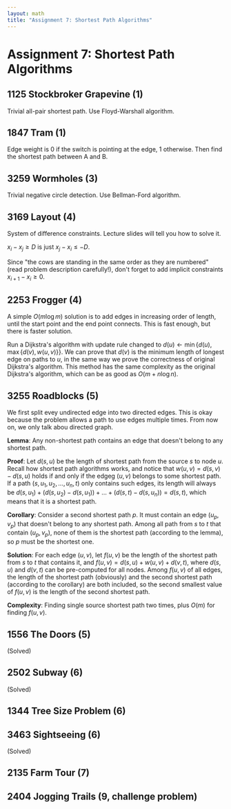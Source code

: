 ```yaml
---
layout: math
title: "Assignment 7: Shortest Path Algorithms"
---
```


# Assignment 7: Shortest Path Algorithms

## 1125 Stockbroker Grapevine (1)

Trivial all-pair shortest path. Use Floyd-Warshall algorithm.

## 1847 Tram (1)

Edge weight is 0 if the switch is pointing at the edge, 1 otherwise. Then find the shortest path between A and B.

## 3259 Wormholes (3)

Trivial negative circle detection. Use Bellman-Ford algorithm.

## 3169 Layout (4) 

System of difference constraints. Lecture slides will tell you how to solve it.

$x_i-x_j\geq D$ is just $x_j-x_i\leq -D$.

Since "the cows are standing in the same order as they are numbered" (read problem description carefully!), don't forget to add implicit constraints $x_{i+1}-x_i\geq 0$.

## 2253 Frogger (4)

A simple $O(m\log m)$ solution is to add edges in increasing order of length, until the start point and the end point connects. This is fast enough, but there is faster solution.

Run a Dijkstra's algorithm with update rule changed to $d(u)\leftarrow\min\lbrace d(u),\max\lbrace d(v),w(u,v)\rbrace\rbrace$. We can prove that $d(v)$ is the minimum length of longest edge on paths to $u$, in the same way we prove the correctness of original Dijkstra's algorithm. This method has the same complexity as the original Dijkstra's algorithm, which can be as good as $O(m+n\log n)$.

## 3255 Roadblocks (5)

We first split evey undirected edge into two directed edges. This is okay because the problem allows a path to use edges multiple times. From now on, we only talk abou directed graph.

**Lemma**: Any non-shortest path contains an edge that doesn't belong to any shortest path.

**Proof**: Let $d(s,u)$ be the length of shortest path from the source $s$ to node $u$. Recall how shortest path algorithms works, and notice that $w(u,v)=d(s,v)-d(s,u)$ holds if and only if the edgeg $(u,v)$ belongs to some shortest path. If a path $(s, u_1, u_2, \dots, u_n, t)$ only contains such edges, its length will always be $d(s,u_1)+(d(s,u_2)-d(s,u_1))+\dots +(d(s,t)-d(s,u_n))=d(s,t)$, which means that it is a shortest path.

**Corollary**: Consider a second shortest path $p$. It must contain an edge $(u_p,v_p)$ that doesn't belong to any shortest path. Among all path from $s$ to $t$ that contain $(u_p,v_p)$, none of them is the shortest path (according to the lemma), so $p$ must be the shortest one.

**Solution**: For each edge $(u,v)$, let $f(u,v)$ be the length of the shortest path from $s$ to $t$ that contains it, and $f(u,v)=d(s,u)+w(u,v)+d(v,t)$, where $d(s,u)$ and $d(v,t)$ can be pre-computed for all nodes. Among $f(u,v)$ of all edges, the length of the shortest path (obviously) and the second shortest path (according to the corollary) are both included, so the second smallest value of $f(u,v)$ is the length of the second shortest path.

**Complexity**: Finding single source shortest path two times, plus $O(m)$ for finding $f(u,v)$.

## 1556 The Doors (5)

(Solved)

## 2502 Subway (6)

(Solved)

## 1344 Tree Size Problem (6)

## 3463 Sightseeing (6)

(Solved)

## 2135 Farm Tour (7)

## 2404 Jogging Trails (9, challenge problem)